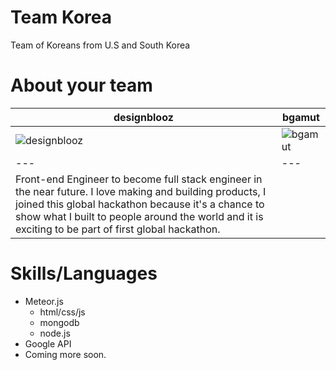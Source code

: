 Team Korea
================

Team of Koreans from U.S and South Korea


About your team
===========================

| designblooz | bgamut 
|--- |---
| ![designblooz](https://pbs.twimg.com/profile_images/1825842669/image.jpg) | ![bgamut](https://pbs.twimg.com/profile_images/1717908418/image.jpg)
|--- |---
| Front-end Engineer to become full stack engineer in the near future. I love making and building products, I joined this global hackathon because it's a chance to show what I built to people around the world and it is exciting to be part of first global hackathon.  | &nbsp;


Skills/Languages
=======
- Meteor.js
	- html/css/js
	- mongodb
	- node.js
- Google API
- Coming more soon.


